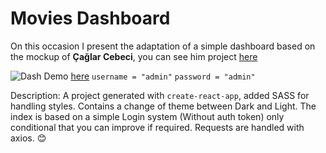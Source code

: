 
# Movies Dashboard

On this occasion I present the adaptation of a simple dashboard based on the mockup of **Çağlar Cebeci**, you can see him project [here](https://www.behance.net/gallery/119091863/Movie-Web-and-Mobile-Design)

![Dash](https://i.imgur.com/NkRIvc8.png)
Demo [here](https://muuvi.netlify.app/)
`username = "admin"` `password = "admin"`

Description:
A project generated with `create-react-app`, added SASS for handling styles.
Contains a change of theme between Dark and Light.
The index is based on a simple Login system (Without auth token) only conditional that you can improve if required.
Requests are handled with axios. :blush:	
